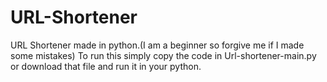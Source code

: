 # URL-Shortener
URL Shortener made in python.(I am a beginner so forgive me if I made some mistakes)
To run this simply copy the code in Url-shortener-main.py or download that file and run it in your python.
